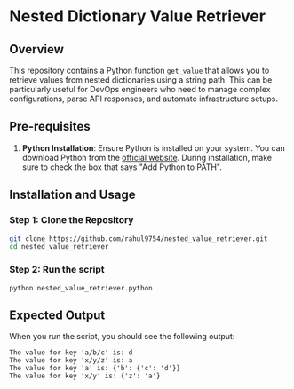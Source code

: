 # Nested Dictionary Value Retriever

## Overview

This repository contains a Python function `get_value` that allows you to retrieve values from nested dictionaries using a string path. This can be particularly useful for DevOps engineers who need to manage complex configurations, parse API responses, and automate infrastructure setups.

## Pre-requisites

1. **Python Installation**: Ensure Python is installed on your system. You can download Python from the [official website](https://www.python.org/downloads/). During installation, make sure to check the box that says "Add Python to PATH".

## Installation and Usage

### Step 1: Clone the Repository

```sh
git clone https://github.com/rahul9754/nested_value_retriever.git
cd nested_value_retriever
```

### Step 2: Run the script

```
python nested_value_retriever.python
```

## Expected Output

When you run the script, you should see the following output:

```
The value for key 'a/b/c' is: d
The value for key 'x/y/z' is: a
The value for key 'a' is: {'b': {'c': 'd'}}
The value for key 'x/y' is: {'z': 'a'}
```

